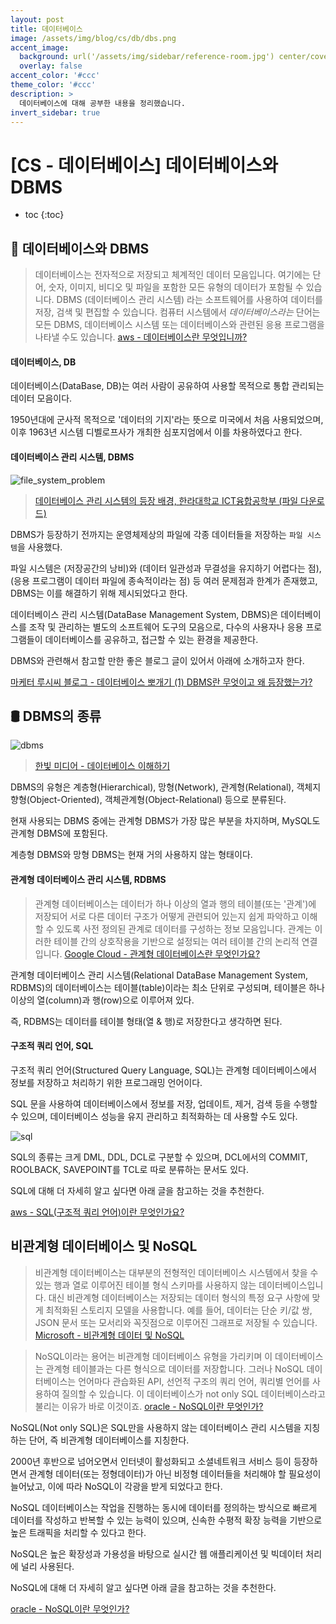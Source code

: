 ```yaml
---
layout: post
title: 데이터베이스
image: /assets/img/blog/cs/db/dbs.png
accent_image: 
  background: url('/assets/img/sidebar/reference-room.jpg') center/cover
  overlay: false
accent_color: '#ccc'
theme_color: '#ccc'
description: >
  데이터베이스에 대해 공부한 내용을 정리했습니다.
invert_sidebar: true
---
```


# [CS - 데이터베이스] 데이터베이스와 DBMS

* toc
{:toc}


## 🔋 데이터베이스와 DBMS

> 데이터베이스는 전자적으로 저장되고 체계적인 데이터 모음입니다. 여기에는 단어, 숫자, 이미지, 비디오 및 파일을 포함한 모든 유형의 데이터가 포함될 수 있습니다. DBMS (데이터베이스 관리 시스템) 라는 소프트웨어를 사용하여 데이터를 저장, 검색 및 편집할 수 있습니다. 컴퓨터 시스템에서 _데이터베이스라는_ 단어는 모든 DBMS, 데이터베이스 시스템 또는 데이터베이스와 관련된 응용 프로그램을 나타낼 수도 있습니다.
> [aws - 데이터베이스란 무엇입니까?](https://aws.amazon.com/ko/what-is/database/)

#### 데이터베이스, DB

데이터베이스(DataBase, DB)는 여러 사람이 공유하여 사용할 목적으로 통합 관리되는 데이터 모음이다.

1950년대에 군사적 목적으로 '데이터의 기지'라는 뜻으로 미국에서 처음 사용되었으며, 이후 1963년 시스템 디벨로프사가 개최한 심포지엄에서 이를 차용하였다고 한다.

#### 데이터베이스 관리 시스템, DBMS

![file_system_problem](https://drive.google.com/file/d/1UrgkQ_WS_s_h419O4Hge0spRcrkRWvr6/view?usp=share_link)

> [데이터베이스 관리 시스템의 등장 배경, 한라대학교 ICT융합공학부 (파일 다운로드)](https://www.google.com/url?sa=t&rct=j&q=&esrc=s&source=web&cd=&cad=rja&uact=8&ved=2ahUKEwjA9rq3j9uCAxWSa_UHHYr0BnkQFnoECA0QAQ&url=https%3A%2F%2Fict.halla.ac.kr%2Fbbs%2Fict%2F258%2F28843%2Fdownload.do&usg=AOvVaw3thxu9W5Enw4Gj2f312u_Q&opi=89978449)

DBMS가 등장하기 전까지는 운영체제상의 파일에 각종 데이터들을 저장하는 `파일 시스템`을 사용했다.

파일 시스템은 (저장공간의 낭비)와 (데이터 일관성과 무결성을 유지하기 어렵다는 점), (응용 프로그램이 데이터 파일에 종속적이라는 점) 등 여러 문제점과 한계가 존재했고, DBMS는 이를 해결하기 위해 제시되었다고 한다.

데이터베이스 관리 시스템(DataBase Management System, DBMS)은 데이터베이스를 조작 및 관리하는 별도의 소프트웨어 도구의 모음으로, 다수의 사용자나 응용 프로그램들이 데이터베이스를 공유하고, 접근할 수 있는 환경을 제공한다.

DBMS와 관련해서 참고할 만한 좋은 블로그 글이 있어서 아래에 소개하고자 한다.

[마케터 루시씨 블로그 - 데이터베이스 뽀개기 (1) DBMS란 무엇이고 왜 등장했는가?](https://lucy-the-marketer.kr/ko/growth/what-is-database/)


## 🛢️ DBMS의 종류

![dbms](https://drive.google.com/file/d/1UroD4IXig6mzd-uNA7DDb3UPSoM_v0bx/view?usp=share_link)

> [한빛 미디어 - 데이터베이스 이해하기](https://hongong.hanbit.co.kr/데이터베이스-이해하기-databasedb-dbms-sql의-개념/)

DBMS의 유형은 계층형(Hierarchical), 망형(Network), 관계형(Relational), 객체지향형(Object-Oriented), 객체관계형(Object-Relational) 등으로 분류된다. 

현재 사용되는 DBMS 중에는 관계형 DBMS가 가장 많은 부분을 차지하며, MySQL도 관계형 DBMS에 포함된다.

계층형 DBMS와 망형 DBMS는 현재 거의 사용하지 않는 형태이다.

#### 관계형 데이터베이스 관리 시스템, RDBMS

> 관계형 데이터베이스는 데이터가 하나 이상의 열과 행의 테이블(또는 '관계')에 저장되어 서로 다른 데이터 구조가 어떻게 관련되어 있는지 쉽게 파악하고 이해할 수 있도록 사전 정의된 관계로 데이터를 구성하는 정보 모음입니다. 관계는 이러한 테이블 간의 상호작용을 기반으로 설정되는 여러 테이블 간의 논리적 연결입니다.
> [Google Cloud - 관계형 데이터베이스란 무엇인가요?](https://cloud.google.com/learn/what-is-a-relational-database?hl=ko)

관계형 데이터베이스 관리 시스템(Relational DataBase Management System, RDBMS)의 데이터베이스는 테이블(table)이라는 최소 단위로 구성되며, 테이블은 하나 이상의 열(column)과 행(row)으로 이루어져 있다.

즉, RDBMS는 데이터를 테이블 형태(열 & 행)로 저장한다고 생각하면 된다.

#### 구조적 쿼리 언어, SQL

구조적 쿼리 언어(Structured Query Language, SQL)는 관계형 데이터베이스에서 정보를 저장하고 처리하기 위한 프로그래밍 언어이다.

SQL 문을 사용하여 데이터베이스에서 정보를 저장, 업데이트, 제거, 검색 등을 수행할 수 있으며, 데이터베이스 성능을 유지 관리하고 최적화하는 데 사용할 수도 있다.

![sql](https://drive.google.com/file/d/1UtLahU_u85mvFAev0SHLDzUxS99aEOYl/view?usp=share_link)

SQL의 종류는 크게 DML, DDL, DCL로 구분할 수 있으며, DCL에서의 COMMIT, ROOLBACK, SAVEPOINT를 TCL로 따로 분류하는 문서도 있다.

SQL에 대해 더 자세히 알고 싶다면 아래 글을 참고하는 것을 추천한다.

[aws - SQL(구조적 쿼리 언어)이란 무엇인가요?](https://aws.amazon.com/ko/what-is/sql/)


## 비관계형 데이터베이스 및 NoSQL

> 비관계형 데이터베이스는 대부분의 전형적인 데이터베이스 시스템에서 찾을 수 있는 행과 열로 이루어진 테이블 형식 스키마를 사용하지 않는 데이터베이스입니다. 대신 비관계형 데이터베이스는 저장되는 데이터 형식의 특정 요구 사항에 맞게 최적화된 스토리지 모델을 사용합니다. 예를 들어, 데이터는 단순 키/값 쌍, JSON 문서 또는 모서리와 꼭짓점으로 이루어진 그래프로 저장될 수 있습니다.
> [Microsoft - 비관계형 데이터 및 NoSQL](https://learn.microsoft.com/ko-kr/azure/architecture/data-guide/big-data/non-relational-data)

> NoSQL이라는 용어는 비관계형 데이터베이스 유형을 가리키며 이 데이터베이스는 관계형 테이블과는 다른 형식으로 데이터를 저장합니다. 그러나 NoSQL 데이터베이스는 언어마다 관습화된 API, 선언적 구조의 쿼리 언어, 쿼리별 언어를 사용하여 질의할 수 있습니다. 이 데이터베이스가 not only SQL 데이터베이스라고 불리는 이유가 바로 이것이죠.
> [oracle - NoSQL이란 무엇인가?](https://www.oracle.com/kr/database/nosql/what-is-nosql/)

NoSQL(Not only SQL)은 SQL만을 사용하지 않는 데이터베이스 관리 시스템을 지칭하는 단어, 즉 비관계형 데이터베이스를 지칭한다. 

2000년 후반으로 넘어오면서 인터넷이 활성화되고 소셜네트워크 서비스 등이 등장하면서 관계형 데이터(또는 정형데이터)가 아닌 비정형 데이터들을 처리해야 할 필요성이 늘어났고, 이에 따라 NoSQL이 각광을 받게 되었다고 한다.

NoSQL 데이터베이스는 작업을 진행하는 동시에 데이터를 정의하는 방식으로 빠르게 데이터를 작성하고 반복할 수 있는 능력이 있으며, 신속한 수평적 확장 능력을 기반으로 높은 트래픽을 처리할 수 있다고 한다.

NoSQL은 높은 확장성과 가용성을 바탕으로 실시간 웹 애플리케이션 및 빅데이터 처리에 널리 사용된다.

NoSQL에 대해 더 자세히 알고 싶다면 아래 글을 참고하는 것을 추천한다.

[oracle - NoSQL이란 무엇인가?](https://www.oracle.com/kr/database/nosql/what-is-nosql/)
